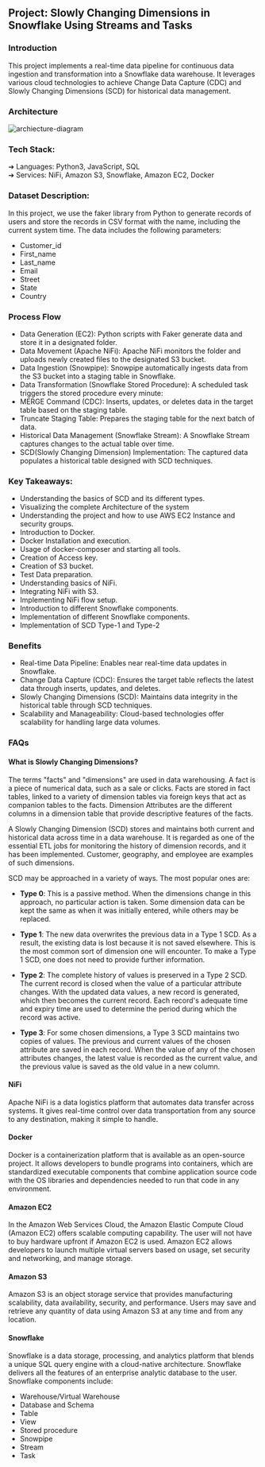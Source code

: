 ## Project: Slowly Changing Dimensions in Snowflake Using Streams and Tasks

### Introduction
This project implements a real-time data pipeline for continuous data ingestion and transformation into a Snowflake data warehouse. It leverages various cloud technologies to achieve Change Data Capture (CDC) and Slowly Changing Dimensions (SCD) for historical data management.

### Architecture
![archiecture-diagram](./notes/images/scd-archiecture.drawio.png)

### Tech Stack:
➔ Languages: Python3, JavaScript, SQL </br>
➔ Services: NiFi, Amazon S3, Snowflake, Amazon EC2, Docker

### Dataset Description:
In this project, we use the faker library from Python to generate records of users and store the records in CSV format with the name, including the current system time. The data includes the following parameters:
- Customer_id
- First_name
- Last_name
- Email
- Street
- State
- Country

### Process Flow
- Data Generation (EC2): Python scripts with Faker generate data and store it in a designated folder.
- Data Movement (Apache NiFi): Apache NiFi monitors the folder and uploads newly created files to the designated S3 bucket.
- Data Ingestion (Snowpipe): Snowpipe automatically ingests data from the S3 bucket into a staging table in Snowflake.
- Data Transformation (Snowflake Stored Procedure): A scheduled task triggers the stored procedure every minute:
- MERGE Command (CDC): Inserts, updates, or deletes data in the target table based on the staging table.
- Truncate Staging Table: Prepares the staging table for the next batch of data.
- Historical Data Management (Snowflake Stream): A Snowflake Stream captures changes to the actual table over time.
- SCD(Slowly Changing Dimension) Implementation: The captured data populates a historical table designed with SCD techniques.

### Key Takeaways:
- Understanding the basics of SCD and its different types.
- Visualizing the complete Architecture of the system
- Understanding the project and how to use AWS EC2 Instance and security groups.
- Introduction to Docker.
- Docker Installation and execution.
- Usage of docker-composer and starting all tools.
- Creation of Access key.
- Creation of S3 bucket.
- Test Data preparation.
- Understanding basics of NiFi.
- Integrating NiFi with S3.
- Implementing NiFi flow setup.
- Introduction to different Snowflake components.
- Implementation of different Snowflake components.
- Implementation of SCD Type-1 and Type-2

### Benefits
- Real-time Data Pipeline: Enables near real-time data updates in Snowflake.
- Change Data Capture (CDC): Ensures the target table reflects the latest data through inserts, updates, and deletes.
- Slowly Changing Dimensions (SCD): Maintains data integrity in the historical table through SCD techniques.
- Scalability and Manageability: Cloud-based technologies offer scalability for handling large data volumes.

### FAQs

#### What is Slowly Changing Dimensions?
The terms "facts" and "dimensions" are used in data warehousing. A fact is a piece of numerical data, such as a sale or clicks. Facts are stored in fact tables, linked to a variety of dimension tables via foreign keys that act as companion tables to the facts. Dimension Attributes are the different columns in a dimension table that provide descriptive features of the facts.

A Slowly Changing Dimension (SCD) stores and maintains both current and historical data across time in a data warehouse. It is regarded as one of the essential ETL jobs for monitoring the history of dimension records, and it has been implemented. Customer, geography, and employee are examples of such dimensions.

SCD may be approached in a variety of ways. The most popular ones are:

- **Type 0**: This is a passive method. When the dimensions change in this approach, no particular
action is taken. Some dimension data can be kept the same as when it was initially entered,
while others may be replaced.

- **Type 1**: The new data overwrites the previous data in a Type 1 SCD. As a result, the existing data
is lost because it is not saved elsewhere. This is the most common sort of dimension one will
encounter. To make a Type 1 SCD, one does not need to provide further information.

- **Type 2**: The complete history of values is preserved in a Type 2 SCD. The current record is closed
when the value of a particular attribute changes. With the updated data values, a new record is
generated, which then becomes the current record. Each record's adequate time and expiry
time are used to determine the period during which the record was active.

- **Type 3**: For some chosen dimensions, a Type 3 SCD maintains two copies of values. The previous
and current values of the chosen attribute are saved in each record. When the value of any of
the chosen attributes changes, the latest value is recorded as the current value, and the
previous value is saved as the old value in a new column.

#### NiFi
Apache NiFi is a data logistics platform that automates data transfer across systems. It gives real-time control over data transportation from any source to any destination, making it simple to handle.

#### Docker
Docker is a containerization platform that is available as an open-source project. It allows developers to bundle programs into containers, which are standardized executable components that combine application source code with the OS libraries and dependencies needed to run that code in any environment.

#### Amazon EC2
In the Amazon Web Services Cloud, the Amazon Elastic Compute Cloud (Amazon EC2) offers scalable computing capability. The user will not have to buy hardware upfront if Amazon EC2 is used. Amazon EC2 allows developers to launch multiple virtual servers based on usage, set security and networking, and manage storage.

#### Amazon S3
Amazon S3 is an object storage service that provides manufacturing scalability, data availability, security, and performance. Users may save and retrieve any quantity of data using Amazon S3 at any time and from any location.

#### Snowflake
Snowflake is a data storage, processing, and analytics platform that blends a unique SQL query engine with a cloud-native architecture. Snowflake delivers all the features of an enterprise analytic database to the user. Snowflake components include:
- Warehouse/Virtual Warehouse
- Database and Schema
- Table
- View
- Stored procedure
- Snowpipe
- Stream
- Task
